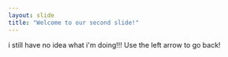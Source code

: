 ```yaml
---
layout: slide
title: "Welcome to our second slide!"
---
```

i still have no idea what i'm doing!!!
Use the left arrow to go back!
